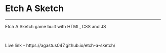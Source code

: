 <h1>Etch A Sketch</h1><hr>
<p>Etch A Sketch game built with HTML, CSS and JS</p><br>
<p>Live link - https://agastus047.github.io/etch-a-sketch/</p>